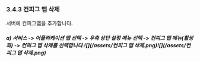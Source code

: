 ### 3.4.3 컨피그 맵 삭제

서버에 컨피그맵을 추가합니다.

##### a\) 서비스 -&gt; 어플리케이션 맵 선택 -&gt;  우측 상단 설정 메뉴 선택 -&gt; 컨피그 맵 메뉴\(활성화\) -&gt; 컨피그 맵 삭제를 선택합니다.![](/assets/컨피그 맵 삭제.png)![](/assets/컨피그 맵 삭제.png)



